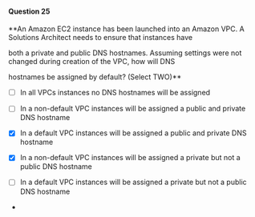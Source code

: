#### Question  25


**An Amazon EC2 instance has been launched into an Amazon VPC. A Solutions Architect needs to ensure that instances have

both a private and public DNS hostnames. Assuming settings were not changed during creation of the VPC, how will DNS

hostnames be assigned by default? (Select TWO)**


- [ ] In all VPCs instances no DNS hostnames will be assigned


- [ ] In a non-default VPC instances will be assigned a public and private DNS hostname


- [x] In a default VPC instances will be assigned a public and private DNS hostname


- [x] In a non-default VPC instances will be assigned a private but not a public DNS hostname


- [ ] In a default VPC instances will be assigned a private but not a public DNS hostname


*